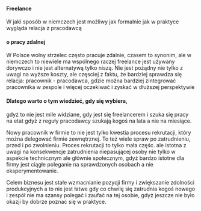 #### Freelance
W jaki sposób w niemczech jest możliwy
jak formalnie
jak w praktyce wygląda relacja z pracodawcą



#### o pracy zdalnej

W Polsce wolny strzelec często pracuje zdalnie, czasem to synonim, ale w niemczech to niewiele ma wspólnego
raczej freelance jest używany dorywczo i nie jest alternatywą tylko niszą.
Nie jest pożądny nie tylko z uwagi na wyższe koszty, ale częsciej z faktu, że bardziej sprawdza się relacja:
pracownik - pracodawca,
gdzie można bardziej zintegrować pracownika w zespole i więcej oczekiwać i zyskać w dłuższej perspektywie


#### Dlatego warto o tym wiedzieć, gdy się wybiera,

gdyż to nie jest mile widziane, gdy jest się freelancerem i szuka się pracy na etat
gdyż z reguły pracodawcy szukają kogoś na lata a nie na miesiące.

Nowy pracownik w firmie to nie jest tylko kwestia procesu rekrutacji, który można delegować firmie zewnętrznej.
To też wiele spraw po zatrudnieniu, przed i po zwolnieniu.
Proces rekrutacji to tylko mała częśc. ale istotna z uwagi na konsekwencje zatrudnienia
niepasującej osoby nie tylko w aspekcie technicznym ale głównie społecznym, gdyż bardzo istotne dla firmy jest ciągłe 
poleganie na sprawdzonych osobach a nie eksperymentowanie.

Celem biznesu jest stałe wzmacnianie pozycji firmy i zwiększanie zdolności produkcyjnych a to nie jest łatwe gdy co chwilę się zatrudnia kogoś nowego 
i zespół nie ma szansy polegać i zaufać na tej osobie, gdyż jeszcze nie było okazji by dobrze poznać się w praktyce.

